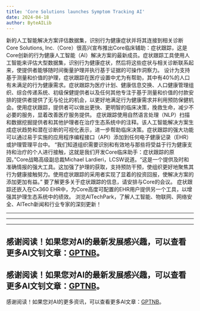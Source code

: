 ```yaml
---
title: 'Core Solutions launches Symptom Tracking AI'
date: 2024-04-18
author: ByteAILib
---
```


新的人工智能解决方案评估数据集，识别行为健康症状并将其连接到相关诊断
Core Solutions, Inc.（Core）很高兴宣布推出Core临床辅助：症状跟踪，这是Core创新的行为健康人工智能（AI）解决方案的最新成员。症状跟踪工具使用人工智能来评估大型数据集，识别行为健康症状，然后将这些症状与相关诊断联系起来，使提供者能够随时间衡量护理并执行基于证据的可操作洞察力。
设计为支持基于测量和价值的护理，症状跟踪在医疗设置中尤为有帮助，其中有40%的人口有未满足的行为健康需求。症状跟踪为医疗计划、健康信息交换、人口健康管理组织、综合传递系统、初级保健提供者以及任何其他专注于基于测量和价值的付款安排的提供者提供了无与伦比的机会，以更好地满足行为健康需求并利用预防保健机会。使用症状跟踪，提供者可以做出更快、更明智的临床决策，挽救生命，减少不必要的服务，显着改善医疗服务提供。
症状跟踪使用自然语言处理（NLP）扫描和数据挖掘提供者和其他护理者在治疗生态系统中的注释。该人工智能解决方案生成症状趋势和潜在诊断的可视化表示，进一步帮助临床决策。症状跟踪的强大功能可以通过易于实施的应用程序编程接口（API）添加到任何电子健康记录（EHR）或护理管理平台中。
“我们知道组织需要识别和有效地与那些将受益于行为健康支持和治疗的个人进行接触，这就是我们开发Core临床助手：症状跟踪的原因，”Core战略高级副总裁Michael Lardieri，LCSW说道。“这是一个提供及时和准确情报的强大工具。这加强了护理的获取，支持预防干预，使组织更好地聚焦其行为健康接触努力。使用症状跟踪的采用者实现了显着的投资回报，使解决方案的添加更加有益。”
要了解更多关于症状跟踪的信息，请安排与Core的会议。
症状跟踪还嵌入在Cx360 EHR中，为Core高度可配置的EHR用户提供另一个工具，以增强其护理生态系统中的绩效。
浏览AITechPark，了解人工智能、物联网、网络安全、AITech新闻和行业专家的深刻更新！

---
---

---
感谢阅读！如果您对AI的最新发展感兴趣，可以查看更多AI文钊文章：[GPTNB](https://gptnb.com)。
---
感谢阅读！如果您对AI的最新发展感兴趣，可以查看更多AI文钊文章：[GPTNB](https://gptnb.com)。
---
感谢阅读！如果您对AI的更多资讯，可以查看更多AI文章：[GPTNB](https://gptnb.com)。